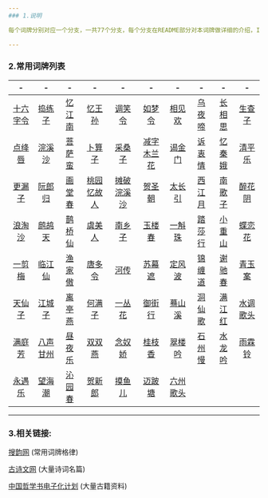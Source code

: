 ```yaml
---
### 1.说明

每个词牌分别对应一个分支，一共77个分支，每个分支在README部分对本词牌做详细的介绍，Issues部分是大家原创的地方，词牌简介会在以后两个月以内更新完毕。在Issues部分也会写出我的以及我收集的原创诗词，在诗词后面也望大家分享关于此篇诗词的创作背景和相关故事。

---
```


### 2.常用词牌列表

|-|-|-|-|-|-|-|-|-|-|
|:---------:| :------:| :------:| :------:| :-----: |  :----:  |  :----:  | :-----: |  :----:   | :----:  |
| [十六字令](https://github.com/ShiftWang/cipai/tree/%E5%8D%81%E5%85%AD%E5%AD%97%E4%BB%A4)  | [捣练子](https://github.com/ShiftWang/cipai/tree/%E6%8D%A3%E7%BB%83%E5%AD%90)  |	[忆江南](https://github.com/ShiftWang/cipai/tree/%E5%BF%86%E6%B1%9F%E5%8D%97)  |	[忆王孙](https://github.com/ShiftWang/cipai/tree/%E5%BF%86%E7%8E%8B%E5%AD%99)  |	[调笑令](https://github.com/ShiftWang/cipai/tree/%E8%B0%83%E7%AC%91%E4%BB%A4)  |  [如梦令](https://github.com/ShiftWang/cipai/tree/%E5%A6%82%E6%A2%A6%E4%BB%A4)  |	[相见欢](https://github.com/ShiftWang/cipai/tree/%E7%9B%B8%E8%A7%81%E6%AC%A2)  | [乌夜啼](https://github.com/ShiftWang/cipai/tree/%E4%B9%8C%E5%A4%9C%E5%95%BC)  |	  [长相思](https://github.com/ShiftWang/cipai/tree/%E9%95%BF%E7%9B%B8%E6%80%9D)  | [生查子](https://github.com/ShiftWang/cipai/tree/%E7%94%9F%E6%9F%A5%E5%AD%90)  |
|   [点绛唇](https://github.com/ShiftWang/cipai/tree/%E7%82%B9%E7%BB%9B%E5%94%87)  | [浣溪沙](https://github.com/ShiftWang/cipai/tree/%E6%B5%A3%E6%BA%AA%E6%B2%99)  | [菩萨蛮](https://github.com/ShiftWang/cipai/tree/%E8%8F%A9%E8%90%A8%E8%9B%AE)  |  [卜算子](https://github.com/ShiftWang/cipai/tree/%E5%8D%9C%E7%AE%97%E5%AD%90) | [采桑子](https://github.com/ShiftWang/cipai/tree/%E9%87%87%E6%A1%91%E5%AD%90)  |[减字木兰花](https://github.com/ShiftWang/cipai/tree/%E5%87%8F%E5%AD%97%E6%9C%A8%E5%85%B0%E8%8A%B1)|  [谒金门](https://github.com/ShiftWang/cipai/tree/%E8%B0%92%E9%87%91%E9%97%A8)  | [诉衷情](https://github.com/ShiftWang/cipai/tree/%E8%AF%89%E8%A1%B7%E6%83%85)  |   [忆秦娥](https://github.com/ShiftWang/cipai/tree/%E5%BF%86%E7%A7%A6%E5%A8%A5)  | [清平乐](https://github.com/ShiftWang/cipai/tree/%E6%B8%85%E5%B9%B3%E4%B9%90)  |
|   [更漏子](https://github.com/ShiftWang/cipai/tree/%E6%9B%B4%E6%BC%8F%E5%AD%90)  | [阮郎归](https://github.com/ShiftWang/cipai/tree/%E9%98%AE%E9%83%8E%E5%BD%92)  | [画堂春](https://github.com/ShiftWang/cipai/tree/%E7%94%BB%E5%A0%82%E6%98%A5)  |[桃园忆故人](https://github.com/ShiftWang/cipai/tree/%E6%A1%83%E5%9B%AD%E5%BF%86%E6%95%85%E4%BA%BA)| [摊破浣溪沙](https://github.com/ShiftWang/cipai/tree/%E6%91%8A%E7%A0%B4%E6%B5%A3%E6%BA%AA%E6%B2%99)| [贺圣朝](https://github.com/ShiftWang/cipai/tree/%E8%B4%BA%E5%9C%A3%E6%9C%9D) |  [太长引](https://github.com/ShiftWang/cipai/tree/%E5%A4%AA%E9%95%BF%E5%BC%95)  | [西江月](https://github.com/ShiftWang/cipai/tree/%E8%A5%BF%E6%B1%9F%E6%9C%88)  |   [南歌子](https://github.com/ShiftWang/cipai/tree/%E5%8D%97%E6%AD%8C%E5%AD%90)  | [醉花阴](https://github.com/ShiftWang/cipai/tree/%E9%86%89%E8%8A%B1%E9%98%B4)  |
|   [浪淘沙](https://github.com/ShiftWang/cipai/tree/%E6%B5%AA%E6%B7%98%E6%B2%99)  | [鹧鸪天](https://github.com/ShiftWang/cipai/tree/%E9%B9%A7%E9%B8%AA%E5%A4%A9)  | [鹊桥仙](https://github.com/ShiftWang/cipai/tree/%E9%B9%8A%E6%A1%A5%E4%BB%99)  |  [虞美人](https://github.com/ShiftWang/cipai/tree/%E8%99%9E%E7%BE%8E%E4%BA%BA) | [南乡子](https://github.com/ShiftWang/cipai/tree/%E5%8D%97%E4%B9%A1%E5%AD%90)  |  [玉楼春](https://github.com/ShiftWang/cipai/tree/%E7%8E%89%E6%A5%BC%E6%98%A5)  |  [一斛珠](https://github.com/ShiftWang/cipai/tree/%E4%B8%80%E6%96%9B%E7%8F%A0)  | [踏莎行](https://github.com/ShiftWang/cipai/tree/%E8%B8%8F%E8%8E%8E%E8%A1%8C)  |   [小重山](https://github.com/ShiftWang/cipai/tree/%E5%B0%8F%E9%87%8D%E5%B1%B1)  | [蝶恋花](https://github.com/ShiftWang/cipai/tree/%E8%9D%B6%E6%81%8B%E8%8A%B1)  |
|   [一剪梅](https://github.com/ShiftWang/cipai/tree/%E4%B8%80%E5%89%AA%E6%A2%85)  | [临江仙](https://github.com/ShiftWang/cipai/tree/%E4%B8%B4%E6%B1%9F%E4%BB%99)  | [渔家傲](https://github.com/ShiftWang/cipai/tree/%E6%B8%94%E5%AE%B6%E5%82%B2)  |  [唐多令](https://github.com/ShiftWang/cipai/tree/%E5%94%90%E5%A4%9A%E4%BB%A4) | [河传](https://github.com/ShiftWang/cipai/tree/%E6%B2%B3%E4%BC%A0)    |   [苏幕遮](https://github.com/ShiftWang/cipai/tree/%E8%8B%8F%E5%B9%95%E9%81%AE) |  [定风波](https://github.com/ShiftWang/cipai/tree/%E5%AE%9A%E9%A3%8E%E6%B3%A2)  | [锦缠道](https://github.com/ShiftWang/cipai/tree/%E9%94%A6%E7%BC%A0%E9%81%93)  |   [谢驰春](https://github.com/ShiftWang/cipai/tree/%E8%B0%A2%E9%A9%B0%E6%98%A5)  | [青玉案](https://github.com/ShiftWang/cipai/tree/%E9%9D%92%E7%8E%89%E6%A1%88)  |
|   [天仙子](https://github.com/ShiftWang/cipai/tree/%E5%A4%A9%E4%BB%99%E5%AD%90)  | [江城子](https://github.com/ShiftWang/cipai/tree/%E6%B1%9F%E5%9F%8E%E5%AD%90)  | [离亭燕](https://github.com/ShiftWang/cipai/tree/%E7%A6%BB%E4%BA%AD%E7%87%95)  |  [何满子](https://github.com/ShiftWang/cipai/tree/%E4%BD%95%E6%BB%A1%E5%AD%90) | [一丛花](https://github.com/ShiftWang/cipai/tree/%E4%B8%80%E4%B8%9B%E8%8A%B1)  |   [御街行](https://github.com/ShiftWang/cipai/tree/%E5%BE%A1%E8%A1%97%E8%A1%8C)  | [蓦山溪](https://github.com/ShiftWang/cipai/tree/%E8%93%A6%E5%B1%B1%E6%BA%AA)  | [洞仙歌](https://github.com/ShiftWang/cipai/tree/%E6%B4%9E%E4%BB%99%E6%AD%8C)  |   [满江红](https://github.com/ShiftWang/cipai/tree/%E6%BB%A1%E6%B1%9F%E7%BA%A2)  | [水调歌头](https://github.com/ShiftWang/cipai/tree/%E6%B0%B4%E8%B0%83%E6%AD%8C%E5%A4%B4)|
|   [满庭芳](https://github.com/ShiftWang/cipai/tree/%E6%BB%A1%E5%BA%AD%E8%8A%B3)  | [八声甘州](https://github.com/ShiftWang/cipai/tree/%E5%85%AB%E5%A3%B0%E7%94%98%E5%B7%9E)| [昼夜乐](https://github.com/ShiftWang/cipai/tree/%E6%98%BC%E5%A4%9C%E4%B9%90)  | [双双燕](https://github.com/ShiftWang/cipai/tree/%E5%8F%8C%E5%8F%8C%E7%87%95)  | [念奴娇](https://github.com/ShiftWang/cipai/tree/%E5%BF%B5%E5%A5%B4%E5%A8%87)  |   [桂枝香](https://github.com/ShiftWang/cipai/tree/%E6%A1%82%E6%9E%9D%E9%A6%99)  | [翠楼吟](https://github.com/ShiftWang/cipai/tree/%E7%BF%A0%E6%A5%BC%E5%90%9F)  | [石州慢](https://github.com/ShiftWang/cipai/tree/%E7%9F%B3%E5%B7%9E%E6%85%A2)  |   [水龙吟](https://github.com/ShiftWang/cipai/tree/%E6%B0%B4%E9%BE%99%E5%90%9F)  | [雨霖铃](https://github.com/ShiftWang/cipai/tree/%E9%9B%A8%E9%9C%96%E9%93%83)  |
|   [永遇乐](https://github.com/ShiftWang/cipai/tree/%E6%B0%B8%E9%81%87%E4%B9%90)  | [望海潮](https://github.com/ShiftWang/cipai/tree/%E6%9C%9B%E6%B5%B7%E6%BD%AE)  | [沁园春](https://github.com/ShiftWang/cipai/tree/%E6%B2%81%E5%9B%AD%E6%98%A5)  | [贺新郎](https://github.com/ShiftWang/cipai/tree/%E8%B4%BA%E6%96%B0%E9%83%8E)  | [摸鱼儿](https://github.com/ShiftWang/cipai/tree/%E6%91%B8%E9%B1%BC%E5%84%BF)  |   [迈跛塘](https://github.com/ShiftWang/cipai/tree/%E8%BF%88%E8%B7%9B%E5%A1%98)  | [六州歌头](https://github.com/ShiftWang/cipai/tree/%E5%85%AD%E5%B7%9E%E6%AD%8C%E5%A4%B4)|

---

### 3.相关链接:

[搜韵网](http://sou-yun.com/QueryCiTune.aspx) (常用词牌格律)

[古诗文网](http://www.gushiwen.org/)  (大量诗词名篇)

[中国哲学书电子化计划](http://ctext.org/zhs)  (大量古籍资料)
